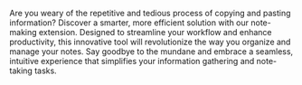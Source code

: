 Are you weary of the repetitive and tedious process of copying and pasting information? 
Discover a smarter, more efficient solution with our note-making extension. 
Designed to streamline your workflow and enhance productivity, 
this innovative tool will revolutionize the way you organize and manage your notes. 
Say goodbye to the mundane and embrace a seamless, intuitive experience that simplifies your information gathering and note-taking tasks.
